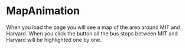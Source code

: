 # MapAnimation

When you load the page you will see a map of the area around MIT and Harvard.  When you click the button all the bus stops between MIT and Harvard will be highlighted one by one.

